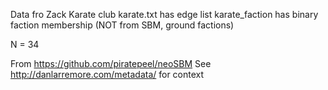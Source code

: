 Data fro Zack Karate club
karate.txt has edge list
karate_faction has binary faction membership (NOT from SBM, ground factions)

N = 34

From https://github.com/piratepeel/neoSBM
See http://danlarremore.com/metadata/ for context

